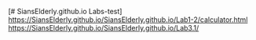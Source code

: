[# SiansElderly.github.io
Labs-test]
https://SiansElderly.github.io/SiansElderly.github.io/Lab1-2/calculator.html
https://SiansElderly.github.io/SiansElderly.github.io/Lab3.1/
